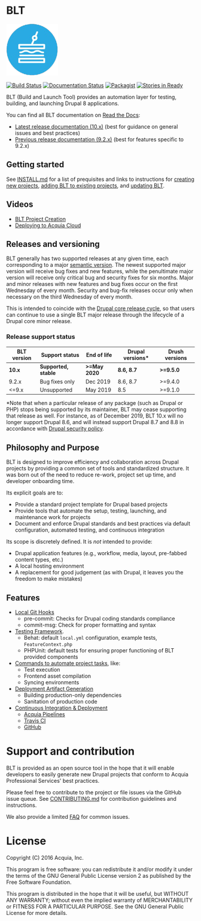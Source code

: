 # BLT

![BLT logo of stylized sandwich](https://github.com/acquia/blt/raw/10.x/blt-logo.png)

[![Build Status](https://travis-ci.com/acquia/blt.svg?branch=10.x)](https://travis-ci.com/acquia/blt) [![Documentation Status](https://readthedocs.org/projects/blt/badge/?version=10.x)](http://blt.readthedocs.io/en/10.x/?badge=10.x) [![Packagist](https://img.shields.io/packagist/v/acquia/blt.svg)](https://packagist.org/packages/acquia/blt) [![Stories in Ready](https://badge.waffle.io/acquia/blt.png?label=ready&title=Ready)](http://waffle.io/acquia/blt)

BLT (Build and Launch Tool) provides an automation layer for testing, building, and launching Drupal 8 applications.

You can find all BLT documentation on [Read the Docs](http://blt.readthedocs.io):

* [Latest release documentation (10.x)](http://blt.readthedocs.io/en/latest/) (best for guidance on general issues and best practices)
* [Previous release documentation (9.2.x)](http://blt.readthedocs.io/en/stable/) (best for features specific to 9.2.x)

## Getting started

See [INSTALL.md](INSTALL.md) for a list of prequisites and links to instructions for [creating new projects](creating-new-project.md), [adding BLT to existing projects](adding-to-project.md), and [updating BLT](updating-blt.md).

## Videos

* [BLT Project Creation](https://www.youtube.com/watch?v=KBwS0fsmXRs)
* [Deploying to Acquia Cloud](https://www.youtube.com/watch?v=jjnPMvZ2x-c)

## Releases and versioning

BLT generally has two supported releases at any given time, each corresponding to a major [semantic version](https://semver.org/). The newest supported major version will receive bug fixes and new features, while the penultimate major version will receive only critical bug and security fixes for six months. Major and minor releases with new features and bug fixes occur on the first Wednesday of every month. Security and bug-fix releases occur only when necessary on the third Wednesday of every month.

This is intended to coincide with the [Drupal core release cycle](https://www.drupal.org/core/release-cycle-overview), so that users can continue to use a single BLT major release through the lifecycle of a Drupal core minor release.

### Release support status

| BLT version | Support status        | End of life    |  Drupal versions* | Drush versions |
|-------------|-----------------------|----------------|-------------------|----------------|
| **10.x**    | **Supported, stable** | **>=May 2020** | **8.6, 8.7**      | **>=9.5.0**    |
| 9.2.x       | Bug fixes only        | Dec 2019       | 8.6, 8.7          | >=9.4.0        |
| <=9.x       | Unsupported           | May 2019       | 8.5               | >=9.1.0        |

*Note that when a particular release of any package (such as Drupal or PHP) stops being supported by its maintainer, BLT may cease supporting that release as well. For instance, as of December 2019, BLT 10.x will no longer support Drupal 8.6, and will instead support Drupal 8.7 and 8.8  in accordance with [Drupal security policy](https://www.drupal.org/drupal-security-team/general-information).

## Philosophy and Purpose

BLT is designed to improve efficiency and collaboration across Drupal projects by providing a common set of tools and standardized structure. It was born out of the need to reduce re-work, project set up time, and developer onboarding time.

Its explicit goals are to:

* Provide a standard project template for Drupal based projects
* Provide tools that automate the setup, testing, launching, and maintenance work for projects
* Document and enforce Drupal standards and best practices via default configuration, automated testing, and continuous integration

Its scope is discretely defined. It is *not* intended to provide:

* Drupal application features (e.g., workflow, media, layout, pre-fabbed content types, etc.)
* A local hosting environment
* A replacement for good judgement (as with Drupal, it leaves you the freedom to make mistakes)

## Features

* [Local Git Hooks](https://github.com/acquia/blt/tree/9.x/scripts/git-hooks)
    * pre-commit: Checks for Drupal coding standards compliance
    * commit-msg: Check for proper formatting and syntax
* [Testing Framework](https://github.com/acquia/blt/tree/9.x/template/tests).
    * Behat: default `local.yml` configuration, example tests, `FeatureContext.php`
    * PHPUnit: default tests for ensuring proper functioning of BLT provided components
* [Commands to automate project tasks](project-tasks.md), like:
    * Test execution
    * Frontend asset compilation
    * Syncing environments
* [Deployment Artifact Generation](deploy.md)
    * Building production-only dependencies
    * Sanitation of production code
* [Continuous Integration & Deployment](ci.md)
    * [Acquia Pipelines](https://dev.acquia.com/request-invite-acquia-pipelines)
    * [Travis CI](https://travis-ci.com)
    * [GitHub](https://github.com)

# Support and contribution

BLT is provided as an open source tool in the hope that it will enable developers to easily generate new Drupal projects that conform to Acquia Professional Services' best practices.

Please feel free to contribute to the project or file issues via the GitHub issue queue. See [CONTRIBUTING.md](CONTRIBUTING.md) for contribution guidelines and instructions.

We also provide a limited [FAQ](FAQ.md) for common issues.

# License

Copyright (C) 2016 Acquia, Inc.

This program is free software: you can redistribute it and/or modify it under the terms of the GNU General Public License version 2 as published by the Free Software Foundation.

This program is distributed in the hope that it will be useful, but WITHOUT ANY WARRANTY; without even the implied warranty of MERCHANTABILITY or FITNESS FOR A PARTICULAR PURPOSE.  See the GNU General Public License for more details.
